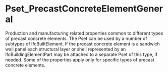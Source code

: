 # Pset_PrecastConcreteElementGeneral

Production and manufacturing related properties common to different types of precast concrete elements. The Pset can be used by a number of subtypes of IfcBuiltElement. If the precast concrete element is a sandwich wall panel each structural layer or shell represented by an IfcBuildingElementPart may be attached to a separate Pset of this type, if needed. Some of the properties apply only for specific types of precast concrete elements.<!-- end of definition -->
